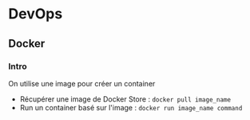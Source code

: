# DevOps
## Docker
### Intro
On utilise une image pour créer un container
- Récupérer une image de Docker Store : ``docker pull image_name``
- Run un container basé sur l'image : ``docker run image_name command`` 